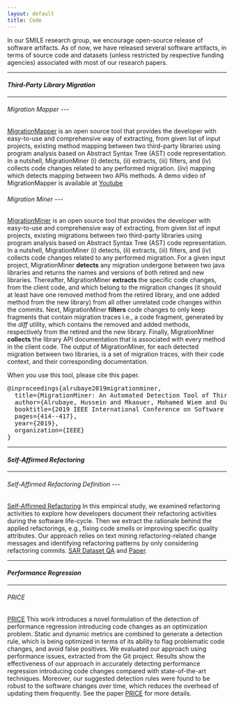 ```yaml
---
layout: default
title: Code
---
```


In our SMILE research group, we encourage open-source release of software artifacts. As of now, we have released several software artifacts, in terms of source code and datasets (unless restricted by respective funding agencies) associated with most of our research papers.

---

#### *Third-Party Library Migration*

---

###### Migration Mapper ---
[MigrationMapper](https://github.com/hussien89aa/MigrationMapper) is an open source tool that provides the developer with easy-to-use and comprehensive way of extracting, from given list of input projects, existing method mapping between two third-party libraries using program analysis based on Abstract Syntax Tree (AST) code representation. In a nutshell, MigrationMiner (i) detects, (ii) extracts, (iii) filters, and (iv) collects code changes related to any performed migration. (iiv) mapping which detects mapping between two APIs methods. A demo video of MigrationMapper is available at [Youtube](https://www.youtube.com/watch?v=D-01g2GjuTg)

###### Migration Miner ---
[MigrationMiner](https://github.com/hussien89aa/MigrationMiner) is an open source tool that provides the developer with easy-to-use and comprehensive way of extracting, from given list of input projects, existing migrations between two third-party libraries using program analysis based on Abstract Syntax Tree (AST) code representation. In a nutshell, MigrationMiner (i) detects, (ii) extracts, (iii) filters, and (iv) collects code changes related to any performed migration. For a given input project, MigrationMiner <b>detects</b> any migration undergone between two java libraries and returns the names and versions of both retired and new libraries. Thereafter, MigrationMiner <b>extracts</b> the specific code changes, from the client code, and which belong to the migration changes (it should at least have one removed method from the retired library, and one added method from the new library) from all other unrelated code changes within the commits. Next, MigrationMiner <b>filters</b> code changes to only keep fragments that contain migration traces i.e., a code fragment, generated by the <i>diff</i> utility, which contains the removed and added methods, respectively from the retired and the new library. Finally, MigrationMiner <b>collects</b> the library API documentation that is associated with every method in the client code. The output of MigrationMiner, for each detected migration between two libraries, is a set of migration traces, with their code context, and their corresponding documentation.

When you use this tool, please cite this paper.

<pre>
@inproceedings{alrubaye2019migrationminer,
  title={MigrationMiner: An Automated Detection Tool of Third-Party Java Library Migration at the Method Level},
  author={Alrubaye, Hussein and Mkaouer, Mohamed Wiem and Ouni, Ali},
  booktitle={2019 IEEE International Conference on Software Maintenance and Evolution (ICSME)},
  pages={414--417},
  year={2019},
  organization={IEEE}
}
</pre>


---

#### *Self-Affirmed Refactoring*

---

###### Self-Affirmed Refactoring Definition ---

[Self-Affirmed Refactoring](https://smilevo.github.io/self-affirmed-refactoring/IWoR19_index.html) In this empirical study, we examined refactoring activities to explore how developers document their refactoring activities during the software life-cycle. Then we extract the rationale behind the applied refactorings, e.g., fixing code smells or improving specific quality attributes. Our approach relies on text mining refactoring-related change messages and identifying refactoring patterns by only considering refactoring commits. [SAR Dataset QA](https://smilevo.github.io/self-affirmed-refactoring/Data/commit_InternalQA_update.csv) and [Paper](https://smilevo.github.io/self-affirmed-refactoring/Preprint/IWoR19-preprint.pdf).

---

#### *Performance Regression*

---

###### PRICE
[PRICE](https://smilevo.github.io/price/) This work introduces a novel formulation of the detection of performance regression introducing code changes as an optimization problem. Static and dynamic metrics are combined to generate a detection rule, which is being optimized in terms of its ability to flag problematic code changes, and avoid false positives. We evaluated our approach using performance issues, extracted from the Git project. Results show the effectiveness of our approach in accurately detecting performance regression introducing code changes compared with state-of-the-art techniques. Moreover, our suggested detection rules were found to be robust to the software changes over time, which reduces the overhead of updating them frequently. See the paper [PRICE](https://www.rit.edu/academicaffairs/facultyscholarship/submit/download_file.php?id=66583) for more details.
